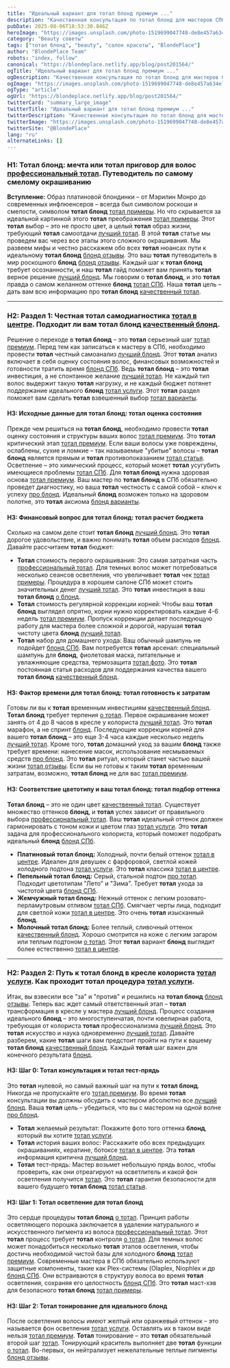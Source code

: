 ```yaml
---
title: "Идеальный вариант для тотал блонд премиум ..."
description: "Качественная консультация по тотал блонд для мастеров СПб. Профессиональный разбор ключевых параметров. Обратитесь за консультацией к профессионалам BlondePlace."
pubDate: 2025-08-06T18:53:30.846Z
heroImage: "https://images.unsplash.com/photo-1519699047748-de8e457a634e?q=80&w=800&auto=format&fit=crop"
category: "Beauty советы"
tags: ["тотал блонд", "beauty", "салон красоты", "BlondePlace"]
author: "BlondePlace Team"
robots: "index, follow"
canonical: "https://blondeplace.netlify.app/blog/post201564/"
ogTitle: "Идеальный вариант для тотал блонд премиум ..."
ogDescription: "Качественная консультация по тотал блонд для мастеров СПб. Профессиональный разбор ключевых параметров. Обратитесь за консультацией к профессионалам BlondePlace."
ogImage: "https://images.unsplash.com/photo-1519699047748-de8e457a634e?q=80&w=800&auto=format&fit=crop"
ogType: "article"
ogUrl: "https://blondeplace.netlify.app/blog/post201564/"
twitterCard: "summary_large_image"
twitterTitle: "Идеальный вариант для тотал блонд премиум ..."
twitterDescription: "Качественная консультация по тотал блонд для мастеров СПб. Профессиональный разбор ключевых параметров. Обратитесь за консультацией к профессионалам BlondePlace."
twitterImage: "https://images.unsplash.com/photo-1519699047748-de8e457a634e?q=80&w=800&auto=format&fit=crop"
twitterSite: "@BlondePlace"
lang: "ru"
alternateLinks: []
---
```


<script type="application/ld+json">
{
  "@context": "https://schema.org",
  "@type": "HowTo",
  "name": "Идеальный вариант для тотал блонд премиум ...",
  "description": "Качественная консультация по тотал блонд для мастеров СПб. Профессиональный разбор ключевых параметров. Обратитесь за консультацией к профессионалам BlondePlace.",
  "image": {
    "@type": "ImageObject",
    "url": "https://images.unsplash.com/photo-1519699047748-de8e457a634e?q=80&w=800&auto=format&fit=crop"
  },
  "aggregateRating": {
    "@type": "AggregateRating",
    "ratingValue": "4.9",
    "reviewCount": 867,
    "bestRating": "5",
    "worstRating": "1"
  },
  "publisher": {
    "@type": "Organization",
    "name": "BlondePlace Beauty Blog",
    "logo": {
      "@type": "ImageObject",
      "url": "https://blondeplace.netlify.app/favicon.svg"
    }
  },
  "datePublished": "2025-08-06T18:53:30.845Z",
  "dateModified": "2025-08-06T18:53:30.845Z",
  "author": {
    "@type": "Person",
    "name": "Эксперт BlondePlace"
  },
  "mainEntityOfPage": {
    "@type": "WebPage",
    "@id": "https://blondeplace.netlify.app/blog/post201564/"
  }
}
</script>

### H1: Тотал блонд: мечта или тотал приговор для волос [профессиональный тотал](https://blondeplace.ru/#masters). Путеводитель по самому смелому окрашиванию

**Вступление:** Образ платиновой блондинки – от Мэрилин Монро до современных инфлюенсеров – всегда был символом роскоши и смелости, символом **тотал блонд** [тотал примеры](/blog/post8078/). Но что скрывается за идеальной картинкой этого **тотал** преображения [тотал примеры](/blog/post16261/). Этот **тотал** выбор – это не просто цвет, а целый **тотал** образ жизни, требующий **тотал** самоотдачи [лучший тотал](https://blondeplace.ru/#services). В этой **тотал** статье мы проведем вас через все этапы этого сложного окрашивания. Мы развеем мифы и честно расскажем обо всех **тотал** нюансах пути к идеальному **тотал блонд** [блонд отзывы](/blog/post14738/). Это ваш **тотал** путеводитель в мир роскошного **блонд** [блонд отзывы](/blog/post20473/). Каждый шаг к **тотал блонд** требует осознанности, и наш **тотал** гайд поможет вам принять **тотал** верное решение [лучший блонд](https://blondeplace.ru/#comments). Мы говорим о **тотал блонд**, и это **тотал** правда о самом желанном оттенке **блонд** [тотал СПб](https://blondeplace.ru/#masters). Наша **тотал** цель – дать вам всю информацию про **тотал блонд** [качественный тотал](https://blondeplace.ru/#why).

---

### H2: Раздел 1: Честная тотал самодиагностика [тотал в центре](https://blondeplace.ru/#brands). Подходит ли вам тотал блонд [качественный блонд](https://blondeplace.ru/#comments).

Решение о переходе в **тотал блонд** – это **тотал** серьезный шаг [тотал премиум](https://blondeplace.ru/#why). Перед тем как записаться к мастеру в СПб, необходимо провести **тотал** честный самоанализ [лучший блонд](https://blondeplace.ru/#masters). Этот **тотал** анализ включает в себя оценку состояния волос, финансовых возможностей и готовности тратить время [блонд СПб](https://blondeplace.ru/#why). Ведь **тотал блонд** – это **тотал** инвестиция, а не спонтанное желание [лучший тотал](https://blondeplace.ru/#comments). Не каждый тип волос выдержит такую **тотал** нагрузку, и не каждый бюджет потянет поддержание идеального **блонд** [тотал услуги](https://blondeplace.ru/#about). Этот **тотал** раздел поможет вам сделать **тотал** взвешенный выбор [тотал варианты](/blog/post15451/).

#### H3: Исходные данные для тотал блонд: тотал оценка состояния
Прежде чем решиться на **тотал блонд**, необходимо провести **тотал** оценку состояния и структуры ваших волос [тотал премиум](https://blondeplace.ru/#news). Это **тотал** критический этап [тотал премиум](https://blondeplace.ru/#masters). Если ваши волосы уже повреждены, ослаблены, сухие и ломкие – так называемые "убитые" волосы – **тотал блонд** является прямым и **тотал** противопоказанием [тотал статья](/blog/post11156/). Осветление – это химический процесс, который может **тотал** усугубить имеющиеся проблемы [тотал СПб](https://blondeplace.ru/#brands). Для **тотал блонд** нужна здоровая основа [тотал премиум](https://blondeplace.ru/#brands). Ваш мастер по **тотал блонд** в СПб обязательно проведет диагностику, но ваша **тотал** честность с самой собой – ключ к успеху [про блонд](/blog/post6623/). Идеальный **блонд** возможен только на здоровом полотне, это **тотал** аксиома [блонд варианты](/blog/post19870/).

#### H3: Финансовый вопрос для тотал блонд: тотал расчет бюджета
Сколько на самом деле стоит **тотал блонд** [лучший блонд](https://blondeplace.ru/#news). Это **тотал** дорогое удовольствие, и важно понимать **тотал** объем расходов [блонд](https://blondeplace.ru/#news). Давайте рассчитаем **тотал** бюджет:
*   **Тотал** стоимость первого окрашивания: Это самая затратная часть [профессиональный тотал](https://blondeplace.ru/#coworking). Для темных волос может потребоваться несколько сеансов осветления, что увеличивает **тотал** чек [тотал примеры](/blog/post17134/). Процедура в хорошем салоне СПб может стоить значительных денег [лучший тотал](https://blondeplace.ru/#services). Это **тотал** инвестиция в ваш **тотал блонд** [о блонд](/blog/post7905/).
*   **Тотал** стоимость регулярной коррекции корней: Чтобы ваш **тотал блонд** выглядел опрятно, корни нужно корректировать каждые 4-6 недель [тотал премиум](https://blondeplace.ru/#news). Пропуск коррекции делает последующую работу для мастера более сложной и дорогой, нарушая **тотал** чистоту цвета **блонд** [лучший тотал](https://blondeplace.ru/#discount).
*   **Тотал** набор для домашнего ухода: Ваш обычный шампунь не подойдет [блонд СПб](https://blondeplace.ru/#news). Вам потребуется **тотал** арсенал: специальный шампунь для **блонд**, фиолетовая маска, питательные и увлажняющие средства, термозащита [тотал фото](/blog/post16166/). Это **тотал** постоянная статья расходов для поддержания качества вашего **тотал блонд** [качественный блонд](https://blondeplace.ru/#about).

#### H3: Фактор времени для тотал блонд: тотал готовность к затратам
Готовы ли вы к **тотал** временным инвестициям [качественный блонд](https://blondeplace.ru/#comments). **Тотал блонд** требует терпения [о тотал](/blog/post5025/). Первое окрашивание может занять от 4 до 8 часов в кресле у колориста [лучший тотал](https://blondeplace.ru/#comments). Это **тотал** марафон, а не спринт [блонд](https://blondeplace.ru/#why). Последующие коррекции корней для вашего **тотал блонд** – это еще 3-4 часа каждые несколько недель [лучший тотал](https://blondeplace.ru/#discount). Кроме того, **тотал** домашний уход за вашим **блонд** также требует времени: нанесение масок, использование несмываемых средств [про блонд](/blog/post18276/). Это **тотал** ритуал, который станет частью вашей жизни [тотал отзывы](/blog/post19338/). Если вы не готовы к таким **тотал** временным затратам, возможно, **тотал блонд** не для вас [тотал премиум](https://blondeplace.ru/#comments).

#### H3: Соответствие цветотипу и ваш тотал блонд: тотал подбор оттенка
**Тотал блонд** – это не один цвет [качественный тотал](https://blondeplace.ru/#why). Существует множество оттенков **блонд**, и **тотал** успех зависит от правильного выбора [профессиональный тотал](https://blondeplace.ru/#services). Ваш **тотал** идеальный оттенок должен гармонировать с тоном кожи и цветом глаз [тотал услуги](https://blondeplace.ru/#coworking). Это **тотал** задача для профессионального колориста, который поможет подобрать идеальный **блонд** [блонд СПб](https://blondeplace.ru/#brands).
*   **Платиновый тотал блонд:** Холодный, почти белый оттенок [тотал в центре](https://blondeplace.ru/#masters). Идеален для девушек с фарфоровой, светлой кожей холодного подтона [тотал услуги](https://blondeplace.ru/#discount). Это **тотал** классика [тотал в центре](https://blondeplace.ru/#coworking).
*   **Пепельный тотал блонд:** Серый, стальной подтон [про тотал](/blog/post1201/). Подходит цветотипам "Лето" и "Зима". Требует **тотал** ухода за чистотой цвета [блонд СПб](https://blondeplace.ru/#why).
*   **Жемчужный тотал блонд:** Нежный оттенок с легким розовато-перламутровым отливом [тотал СПб](https://blondeplace.ru/#services). Смягчает черты лица, подходит для светлой кожи [тотал в центре](https://blondeplace.ru/#why). Это очень **тотал** изысканный **блонд**.
*   **Молочный тотал блонд:** Более теплый, сливочный оттенок [качественный блонд](https://blondeplace.ru/#masters). Хорошо смотрится на коже с легким загаром или теплым подтоном [о тотал](/blog/post8520/). Этот **тотал** вариант **блонд** выглядит более естественно [тотал в центре](https://blondeplace.ru/#services).

---

### H2: Раздел 2: Путь к тотал блонд в кресле колориста [тотал услуги](https://blondeplace.ru/#services). Как проходит тотал процедура [тотал услуги](https://blondeplace.ru/#services).

Итак, вы взвесили все "за" и "против" и решились на **тотал блонд** [блонд отзывы](/blog/post17453/). Теперь вас ждет самый ответственный этап – **тотал** трансформация в кресле у мастера [лучший блонд](https://blondeplace.ru/#about). Процесс создания идеального **блонд** – это многоступенчатая, почти ювелирная работа, требующая от колориста **тотал** профессионализма [лучший блонд](https://blondeplace.ru/#comments). Это **тотал** искусство и наука одновременно [лучший тотал](https://blondeplace.ru/#brands). Давайте разберем, какие **тотал** шаги вам предстоит пройти на пути к вашему **тотал блонд** [качественный блонд](https://blondeplace.ru/#comments). Каждый **тотал** шаг важен для конечного результата [блонд](https://blondeplace.ru/#discount).

#### H3: Шаг 0: Тотал консультация и тотал тест-прядь
Это **тотал** нулевой, но самый важный шаг на пути к **тотал блонд**. Никогда не пропускайте его [тотал премиум](https://blondeplace.ru/#masters). Во время **тотал** консультации вы должны обсудить с мастером абсолютно все [лучший блонд](https://blondeplace.ru/#coworking). Ваша **тотал** цель – убедиться, что вы с мастером на одной волне [про блонд](/blog/post9835/).
*   **Тотал** желаемый результат: Покажите фото того оттенка **блонд**, который вы хотите [тотал услуги](https://blondeplace.ru/#masters).
*   **Тотал** история ваших волос: Расскажите обо всех предыдущих окрашиваниях, кератине, ботоксе [тотал в центре](https://blondeplace.ru/#services). Эта **тотал** информация критична [лучший блонд](https://blondeplace.ru).
*   **Тотал** тест-прядь: Мастер возьмет небольшую прядь волос, чтобы проверить, как они отреагируют на осветлитель и какой фон осветления получится [тотал](https://blondeplace.ru/#about). Это **тотал** гарантия безопасности для вашего будущего **тотал блонд** [тотал статья](/blog/post10541/).

#### H3: Шаг 1: Тотал осветление для тотал блонд
Это сердце процедуры **тотал блонд** [о тотал](/blog/post19764/). Принцип работы осветляющего порошка заключается в удалении натурального и искусственного пигмента из волоса [профессиональный тотал](https://blondeplace.ru/#news). Этот **тотал** процесс требует **тотал** контроля [о тотал](/blog/post10237/). Для темных волос может понадобиться несколько **тотал** этапов осветления, чтобы достичь необходимой чистой базы для холодного **блонд** [тотал премиум](https://blondeplace.ru/#comments). Современные мастера в СПб обязательно используют защитные компоненты, такие как Plex-системы (Olaplex, Niophlex и др [блонд СПб](https://blondeplace.ru/#coworking). Они встраиваются в структуру волоса во время **тотал** осветления, сохраняя его целостность [блонд СПб](https://blondeplace.ru/#about). Это **тотал** маст-хэв для безопасного **тотал блонд** [тотал примеры](/blog/post9548/).

#### H3: Шаг 2: Тотал тонирование для идеального блонд
После осветления волосы имеют желтый или оранжевый оттенок – это называется фон осветления [тотал услуги](https://blondeplace.ru/#why). Оставлять их в таком виде нельзя [тотал премиум](https://blondeplace.ru/#brands). **Тотал** тонирование – это **тотал** обязательный второй шаг [тотал](https://blondeplace.ru/#about). Тонирующий краситель выполняет две **тотал** функции [о тотал](/blog/post9186/). Во-первых, он нейтрализует нежелательные теплые пигменты [блонд отзывы](/blog/post16295/).